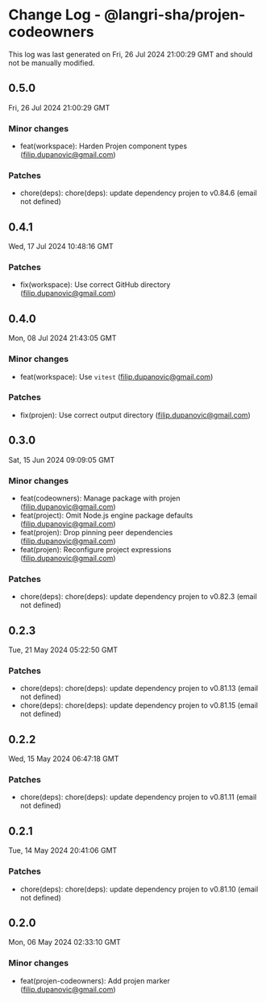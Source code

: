 # Change Log - @langri-sha/projen-codeowners

This log was last generated on Fri, 26 Jul 2024 21:00:29 GMT and should not be manually modified.

<!-- Start content -->

## 0.5.0

Fri, 26 Jul 2024 21:00:29 GMT

### Minor changes

- feat(workspace): Harden Projen component types (filip.dupanovic@gmail.com)

### Patches

- chore(deps): chore(deps): update dependency projen to v0.84.6 (email not defined)

## 0.4.1

Wed, 17 Jul 2024 10:48:16 GMT

### Patches

- fix(workspace): Use correct GitHub directory (filip.dupanovic@gmail.com)

## 0.4.0

Mon, 08 Jul 2024 21:43:05 GMT

### Minor changes

- feat(workspace): Use `vitest` (filip.dupanovic@gmail.com)

### Patches

- fix(projen): Use correct output directory (filip.dupanovic@gmail.com)

## 0.3.0

Sat, 15 Jun 2024 09:09:05 GMT

### Minor changes

- feat(codeowners): Manage package with projen (filip.dupanovic@gmail.com)
- feat(project): Omit Node.js engine package defaults (filip.dupanovic@gmail.com)
- feat(projen): Drop pinning peer dependencies (filip.dupanovic@gmail.com)
- feat(projen): Reconfigure project expressions (filip.dupanovic@gmail.com)

### Patches

- chore(deps): chore(deps): update dependency projen to v0.82.3 (email not defined)

## 0.2.3

Tue, 21 May 2024 05:22:50 GMT

### Patches

- chore(deps): chore(deps): update dependency projen to v0.81.13 (email not defined)
- chore(deps): chore(deps): update dependency projen to v0.81.15 (email not defined)

## 0.2.2

Wed, 15 May 2024 06:47:18 GMT

### Patches

- chore(deps): chore(deps): update dependency projen to v0.81.11 (email not defined)

## 0.2.1

Tue, 14 May 2024 20:41:06 GMT

### Patches

- chore(deps): chore(deps): update dependency projen to v0.81.10 (email not defined)

## 0.2.0

Mon, 06 May 2024 02:33:10 GMT

### Minor changes

- feat(projen-codeowners): Add projen marker (filip.dupanovic@gmail.com)
